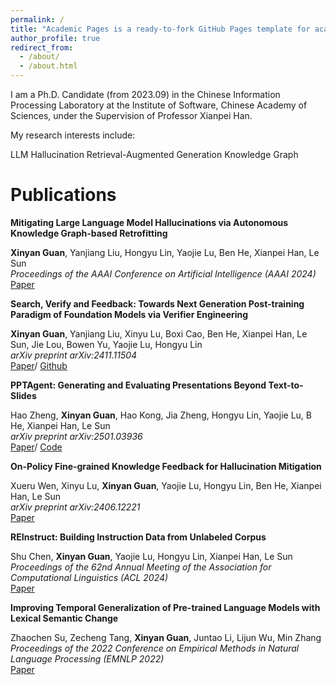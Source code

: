 ```yaml
---
permalink: /
title: "Academic Pages is a ready-to-fork GitHub Pages template for academic personal websites"
author_profile: true
redirect_from: 
  - /about/
  - /about.html
---
```


I am a Ph.D. Candidate (from 2023.09) in the Chinese Information Processing Laboratory at the Institute of Software, Chinese Academy of Sciences, under the Supervision of Professor Xianpei Han.

My research interests include:

LLM Hallucination
Retrieval-Augmented Generation
Knowledge Graph


# Publications

**Mitigating Large Language Model Hallucinations via Autonomous Knowledge Graph-based Retrofitting**

**Xinyan Guan**, Yanjiang Liu, Hongyu Lin, Yaojie Lu, Ben He, Xianpei Han, Le Sun  
*Proceedings of the AAAI Conference on Artificial Intelligence (AAAI 2024)*  
[Paper](https://arxiv.org/abs/2311.13314)

**Search, Verify and Feedback: Towards Next Generation Post-training Paradigm of Foundation Models via Verifier Engineering**

**Xinyan Guan**, Yanjiang Liu, Xinyu Lu, Boxi Cao, Ben He, Xianpei Han, Le Sun, Jie Lou, Bowen Yu, Yaojie Lu, Hongyu Lin  
*arXiv preprint arXiv:2411.11504*  
[Paper](https://arxiv.org/abs/2411.11504)/ [Github](https://github.com/icip-cas/Verifier-Engineering/tree/main)

**PPTAgent: Generating and Evaluating Presentations Beyond Text-to-Slides**

Hao Zheng, **Xinyan Guan**, Hao Kong, Jia Zheng, Hongyu Lin, Yaojie Lu, B He, Xianpei Han, Le Sun  
*arXiv preprint arXiv:2501.03936*  
[Paper](https://arxiv.org/abs/2501.03936)/ [Code](https://github.com/icip-cas/PPTAgent)

**On-Policy Fine-grained Knowledge Feedback for Hallucination Mitigation**

Xueru Wen, Xinyu Lu, **Xinyan Guan**, Yaojie Lu, Hongyu Lin, Ben He, Xianpei Han, Le Sun  
*arXiv preprint arXiv:2406.12221*  
[Paper](https://arxiv.org/abs/2406.12221)

**REInstruct: Building Instruction Data from Unlabeled Corpus**

Shu Chen, **Xinyan Guan**, Yaojie Lu, Hongyu Lin, Xianpei Han, Le Sun  
*Proceedings of the 62nd Annual Meeting of the Association for Computational Linguistics (ACL 2024)*  
[Paper](https://arxiv.org/abs/2408.10663)

**Improving Temporal Generalization of Pre-trained Language Models with Lexical Semantic Change**

Zhaochen Su, Zecheng Tang, **Xinyan Guan**, Juntao Li, Lijun Wu, Min Zhang  
*Proceedings of the 2022 Conference on Empirical Methods in Natural Language Processing (EMNLP 2022)*  
[Paper](https://arxiv.org/abs/2210.17127) 
